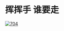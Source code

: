 # 挥挥手 谁要走

[![704](http://7xkszy.com2.z0.glb.qiniucdn.com/pics/vol/54fca2e4d8a79.jpg?imageView2/1/w/640/h/452)](http://www.luoo.net/music/704)

